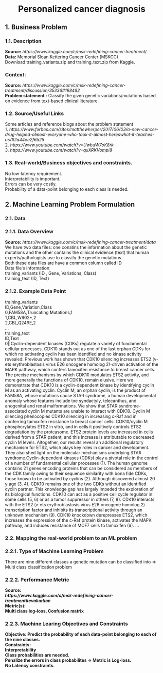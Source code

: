 <center><h1>Personalized cancer diagnosis</h1></center>
<h2>1. Business Problem</h2>
<h3>1.1. Description</h3>
<b>Source:</b> <i>https://www.kaggle.com/c/msk-redefining-cancer-treatment/</i><br>
<b>Data:</b> Memorial Sloan Kettering Cancer Center (MSKCC)<br>
Download training_variants.zip and training_text.zip from Kaggle.<br>
<h3>Context:</h3>
<b>Source:</b> <i>https://www.kaggle.com/c/msk-redefining-cancer-treatment/discussion/35336#198462</i><br>
<b>Problem statement :</b>
Classify the given genetic variations/mutations based on evidence from text-based clinical literature.<br>
<h3>1.2. Source/Useful Links</h3>
Some articles and reference blogs about the problem statement<br>
1. <i>https://www.forbes.com/sites/matthewherper/2017/06/03/a-new-cancer-drug-helped-almost-everyone-who-took-it-almost-hereswhat-it-teaches-us/#2a44ee2f6b25</i><br>
2. <i>https://www.youtube.com/watch?v=UwbuW7oK8rk</i><br>
3. <i>https://www.youtube.com/watch?v=qxXRKVompI8</i><br>
<h3>1.3. Real-world/Business objectives and constraints.</h3>
No low-latency requirement.<br>
Interpretability is important.<br>
Errors can be very costly.<br>
Probability of a data-point belonging to each class is needed.<br>
<h2>2. Machine Learning Problem Formulation</h2>
<h3>2.1. Data</h3>
<h3>2.1.1. Data Overview</h3>
<b>Source:</b> <i>https://www.kaggle.com/c/msk-redefining-cancer-treatment/data</i><br>
We have two data files: one conatins the information about the genetic mutations and the other contains the clinical evidence
(text) that human experts/pathologists use to classify the genetic mutations.<br>
Both these data files are have a common column called ID<br>
Data file's information:<br>
training_variants (ID , Gene, Variations, Class)<br>
training_text (ID, Text)</br>
<h3>2.1.2. Example Data Point</h3>
training_variants<br>
ID,Gene,Variation,Class<br>
0,FAM58A,Truncating Mutations,1</br>
1,CBL,W802*,2<br>
2,CBL,Q249E,2<br>
...<br>
training_text<br>
ID,Text<br>
0||Cyclin-dependent kinases (CDKs) regulate a variety of fundamental cellular processes. CDK10 stands out as one of the last
orphan CDKs for which no activating cyclin has been identified and no kinase activity revealed. Previous work has shown that CDK10
silencing increases ETS2 (v-ets erythroblastosis virus E26 oncogene homolog 2)-driven activation of the MAPK pathway, which
confers tamoxifen resistance to breast cancer cells. The precise mechanisms by which CDK10 modulates ETS2 activity, and more
generally the functions of CDK10, remain elusive. Here we demonstrate that CDK10 is a cyclin-dependent kinase by identifying cyclin
M as an activating cyclin. Cyclin M, an orphan cyclin, is the product of FAM58A, whose mutations cause STAR syndrome, a human
developmental anomaly whose features include toe syndactyly, telecanthus, and anogenital and renal malformations. We show that
STAR syndrome-associated cyclin M mutants are unable to interact with CDK10. Cyclin M silencing phenocopies CDK10 silencing in
increasing c-Raf and in conferring tamoxifen resistance to breast cancer cells. CDK10/cyclin M phosphorylates ETS2 in vitro, and in
cells it positively controls ETS2 degradation by the proteasome. ETS2 protein levels are increased in cells derived from a STAR
patient, and this increase is attributable to decreased cyclin M levels. Altogether, our results reveal an additional regulatory
mechanism for ETS2, which plays key roles in cancer and development. They also shed light on the molecular mechanisms
underlying STAR syndrome.Cyclin-dependent kinases (CDKs) play a pivotal role in the control of a number of fundamental cellular
processes (1). The human genome contains 21 genes encoding proteins that can be considered as members of the CDK family
owing to their sequence similarity with bona fide CDKs, those known to be activated by cyclins (2). Although discovered almost 20 y
ago (3, 4), CDK10 remains one of the two CDKs without an identified cyclin partner. This knowledge gap has largely impeded the
exploration of its biological functions. CDK10 can act as a positive cell cycle regulator in some cells (5, 6) or as a tumor suppressor in
others (7, 8). CDK10 interacts with the ETS2 (v-ets erythroblastosis virus E26 oncogene homolog 2) transcription factor and inhibits
its transcriptional activity through an unknown mechanism (9). CDK10 knockdown derepresses ETS2, which increases the
expression of the c-Raf protein kinase, activates the MAPK pathway, and induces resistance of MCF7 cells to tamoxifen (6). ...<br>
<h3>2.2. Mapping the real-world problem to an ML problem</h3>
<h3>2.2.1. Type of Machine Learning Problem</h3>
There are nine different classes a genetic mutation can be classified into => Multi class classification problem<br>
<h3>2.2.2. Performance Metric</h3>
<b>Source:</br> <i>https://www.kaggle.com/c/msk-redefining-cancer-treatment#evaluation</i><br>
Metric(s):<br>
Multi class log-loss,
Confusion matrix
<h3>2.2.3. Machine Learing Objectives and Constraints</h3>
Objective: Predict the probability of each data-point belonging to each of the nine classes.<br>
Constraints:<br>
Interpretability<br>
Class probabilities are needed.<br>
Penalize the errors in class probabilites => Metric is Log-loss.<br>
No Latency constraints.
